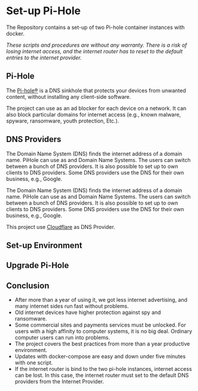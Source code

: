 # Set-up Pi-Hole

The Repository contains a set-up of two Pi-hole container instances with docker.

*These scripts and procedures are without any warranty. 
There is a risk of losing internet access, and the internet router has to reset to the default entries to the internet provider.*

## Pi-Hole

The [Pi-hole®](https://docs.pi-hole.net) is a DNS sinkhole that protects your devices from unwanted content, without installing any client-side software.

The project can use as an ad blocker for each device on a network. It can also block particular domains for internet access (e.g., known malware, spyware, ransomware,  youth protection, Etc.). 
 
## DNS Providers

The Domain Name System (DNS) finds the internet address of a domain name. PiHole can use as and Domain Name Systems. The users can switch between a bunch of DNS providers. It is also possible to set up to own clients to DNS providers. Some DNS providers use the DNS for their own business, e.g., Google.

The Domain Name System (DNS) finds the internet address of a domain name. PiHole can use as and Domain Name Systems. The users can switch between a bunch of DNS providers. It is also possible to set up to own clients to DNS providers. Some DNS providers use the DNS for their own business, e.g., Google.

This project use [Cloudflare](https://www.cloudflare.com/de-de/learning/dns/what-is-dns/) as DNS Provider.

## Set-up Environment

## Upgrade Pi-Hole

## Conclusion
- After more than a year of using it, we got less internet advertising, and many internet sides run fast without problems.
- Old internet devices have higher protection against spy and ransomware.
- Some commercial sites and payments services must be unlocked. For users with a high affinity to computer systems, it is no big deal. Ordinary computer users can run into problems.
- The project covers the best practices from more than a year productive environment. 
- Updates with docker-compose are easy and down under five minutes with one script.
- If the internet router is bind to the two pi-hole instances, internet access can be lost. In this case, the internet router must set to the default DNS providers from the Internet Provider.
